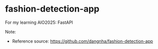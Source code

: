 # fashion-detection-app
For my learning AIO2025: FastAPI


Note:
- Reference source: https://github.com/dangnha/fashion-detection-app
